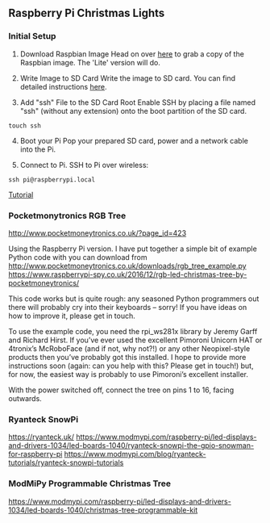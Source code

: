 ## Raspberry Pi Christmas Lights

### Initial Setup

1. Download Raspbian Image
Head on over [here](https://www.raspberrypi.org/downloads/raspbian/) to grab a copy of the Raspbian image. The 'Lite' version will do.

2. Write Image to SD Card
Write the image to SD card. You can find detailed instructions [here](https://www.raspberrypi.org/documentation/installation/installing-images/README.md).

3. Add "ssh" File to the SD Card Root
Enable SSH by placing a file named "ssh" (without any extension) onto the boot partition of the SD card.

```
touch ssh
```

4. Boot your Pi
Pop your prepared SD card, power and a network cable into the Pi.

5. Connect to Pi.
SSH to Pi over wireless:

```
ssh pi@raspberrypi.local
```

[Tutorial](https://hackernoon.com/raspberry-pi-headless-install-462ccabd75d0)

### Pocketmonytronics RGB Tree

http://www.pocketmoneytronics.co.uk/?page_id=423

Using the Raspberry Pi version.
I have put together a simple bit of example Python code with you can download from http://www.pocketmoneytronics.co.uk/downloads/rgb_tree_example.py
https://www.raspberrypi-spy.co.uk/2016/12/rgb-led-christmas-tree-by-pocketmoneytronics/

This code works but is quite rough: any seasoned Python programmers out there will probably cry into their keyboards – sorry! If you have ideas on how to improve it, please get in touch.

To use the example code, you need the rpi_ws281x library by Jeremy Garff and Richard Hirst. If you’ve ever used the excellent Pimoroni Unicorn HAT or 4tronix’s McRoboFace (and if not, why not?!) or any other Neopixel-style products then you’ve probably got this installed. I hope to provide more instructions soon (again: can you help with this? Please get in touch!) but, for now, the easiest way is probably to use Pimoroni’s excellent installer.

With the power switched off, connect the tree on pins 1 to 16, facing outwards.


### Ryanteck SnowPi

https://ryanteck.uk/
https://www.modmypi.com/raspberry-pi/led-displays-and-drivers-1034/led-boards-1040/ryanteck-snowpi-the-gpio-snowman-for-raspberry-pi
https://www.modmypi.com/blog/ryanteck-tutorials/ryanteck-snowpi-tutorials

### ModMiPy Programmable Christmas Tree

https://www.modmypi.com/raspberry-pi/led-displays-and-drivers-1034/led-boards-1040/christmas-tree-programmable-kit
